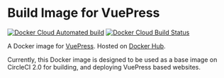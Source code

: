# Build Image for VuePress

[![Docker Cloud Automated build](https://img.shields.io/docker/cloud/automated/taikii/vuepress.svg)](https://hub.docker.com/r/taikii/vuepress) [![Docker Cloud Build Status](https://img.shields.io/docker/cloud/build/taikii/vuepress.svg)](https://hub.docker.com/r/taikii/vuepress)

A Docker image for [VuePress](https://vuepress.vuejs.org/). Hosted on [Docker Hub](https://hub.docker.com/r/taikii/vuepress/).

Currently, this Docker image is designed to be used as a base image on CircleCI 2.0 for building, and deploying VuePress based websites.
